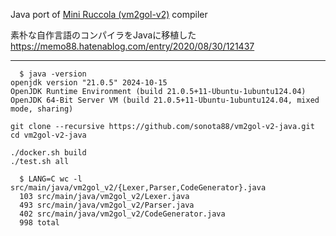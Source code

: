 Java port of [Mini Ruccola (vm2gol-v2)](https://github.com/sonota88/vm2gol-v2) compiler

素朴な自作言語のコンパイラをJavaに移植した  
https://memo88.hatenablog.com/entry/2020/08/30/121437

---

```
  $ java -version
openjdk version "21.0.5" 2024-10-15
OpenJDK Runtime Environment (build 21.0.5+11-Ubuntu-1ubuntu124.04)
OpenJDK 64-Bit Server VM (build 21.0.5+11-Ubuntu-1ubuntu124.04, mixed mode, sharing)
```

```
git clone --recursive https://github.com/sonota88/vm2gol-v2-java.git
cd vm2gol-v2-java

./docker.sh build
./test.sh all
```

```
  $ LANG=C wc -l src/main/java/vm2gol_v2/{Lexer,Parser,CodeGenerator}.java
  103 src/main/java/vm2gol_v2/Lexer.java
  493 src/main/java/vm2gol_v2/Parser.java
  402 src/main/java/vm2gol_v2/CodeGenerator.java
  998 total
```
